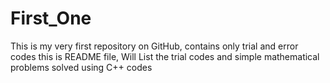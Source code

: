 # First_One
This is my very first repository on GitHub, contains only trial and error codes
this is README file, 
Will List the trial codes and simple mathematical problems solved using C++ codes
